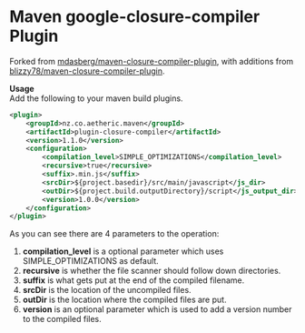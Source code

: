 Maven google-closure-compiler Plugin
====================================

Forked from [mdasberg/maven-closure-compiler-plugin](https://github.com/mdasberg/maven-closure-compiler-plugin), with
additions from [blizzy78/maven-closure-compiler-plugin](https://github.com/blizzy78/maven-closure-compiler-plugin).

**Usage**   
Add the following to your maven build plugins.

```XML
<plugin>
	<groupId>nz.co.aetheric.maven</groupId>
	<artifactId>plugin-closure-compiler</artifactId>
	<version>1.1.0</version>
	<configuration>
		<compilation_level>SIMPLE_OPTIMIZATIONS</compilation_level>
		<recursive>true</recursive>
		<suffix>.min.js</suffix>
		<srcDir>${project.basedir}/src/main/javascript</js_dir>
		<outDir>${project.build.outputDirectory}/script</js_output_dir>
		<version>1.0.0</version>
	</configuration>
</plugin>
```

As you can see there are 4 parameters to the operation:

1. **compilation_level** is a optional parameter which uses SIMPLE_OPTIMIZATIONS as default.
2. **recursive** is whether the file scanner should follow down directories.
3. **suffix** is what gets put at the end of the compiled filename.
2. **srcDir** is the location of the uncompiled files.
3. **outDir** is the location where the compiled files are put.
4. **version** is an optional parameter which is used to add a version number to the compiled files.    